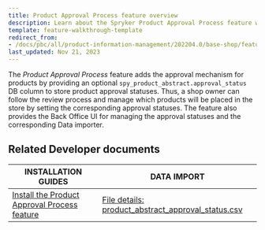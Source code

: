```yaml
---
title: Product Approval Process feature overview
description: Learn about the Spryker Product Approval Process feature which adds approval mechanism for products in your Spryker projects.
template: feature-walkthrough-template
redirect_from:
- /docs/pbc/all/product-information-management/202204.0/base-shop/feature-overviews/product-approval-process-feature-overview.html
last_updated: Nov 21, 2023
---
```


The *Product Approval Process* feature adds the approval mechanism for products by providing an optional `spy_product_abstract.approval_status` DB column to store product approval statuses. Thus, a shop owner can follow the review process and manage which products will be placed in the store by setting the corresponding approval statuses. The feature also provides the Back Office UI for managing the approval statuses and the corresponding Data importer.

## Related Developer documents

|INSTALLATION GUIDES  | DATA IMPORT |
|---------|---------|
| [Install the Product Approval Process feature](/docs/pbc/all/product-information-management/{{page.version}}/base-shop/install-and-upgrade/install-features/install-the-product-approval-process-feature.html) | [File details: product_abstract_approval_status.csv](/docs/pbc/all/product-information-management/{{page.version}}/base-shop/import-and-export-data/products-data-import/import-file-details-product-abstract-approval-status.csv.html)  |
